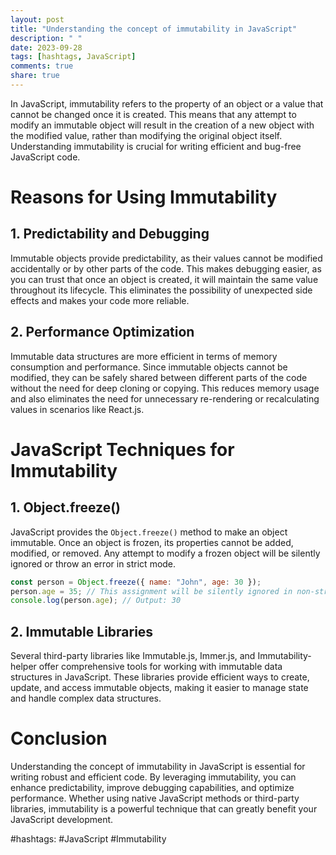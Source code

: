 ```yaml
---
layout: post
title: "Understanding the concept of immutability in JavaScript"
description: " "
date: 2023-09-28
tags: [hashtags, JavaScript]
comments: true
share: true
---
```


In JavaScript, immutability refers to the property of an object or a value that cannot be changed once it is created. This means that any attempt to modify an immutable object will result in the creation of a new object with the modified value, rather than modifying the original object itself. Understanding immutability is crucial for writing efficient and bug-free JavaScript code.

# Reasons for Using Immutability

## 1. Predictability and Debugging

Immutable objects provide predictability, as their values cannot be modified accidentally or by other parts of the code. This makes debugging easier, as you can trust that once an object is created, it will maintain the same value throughout its lifecycle. This eliminates the possibility of unexpected side effects and makes your code more reliable.

## 2. Performance Optimization

Immutable data structures are more efficient in terms of memory consumption and performance. Since immutable objects cannot be modified, they can be safely shared between different parts of the code without the need for deep cloning or copying. This reduces memory usage and also eliminates the need for unnecessary re-rendering or recalculating values in scenarios like React.js.

# JavaScript Techniques for Immutability

## 1. Object.freeze()

JavaScript provides the `Object.freeze()` method to make an object immutable. Once an object is frozen, its properties cannot be added, modified, or removed. Any attempt to modify a frozen object will be silently ignored or throw an error in strict mode.

```javascript
const person = Object.freeze({ name: "John", age: 30 });
person.age = 35; // This assignment will be silently ignored in non-strict mode
console.log(person.age); // Output: 30
```

## 2. Immutable Libraries

Several third-party libraries like Immutable.js, Immer.js, and Immutability-helper offer comprehensive tools for working with immutable data structures in JavaScript. These libraries provide efficient ways to create, update, and access immutable objects, making it easier to manage state and handle complex data structures.

# Conclusion

Understanding the concept of immutability in JavaScript is essential for writing robust and efficient code. By leveraging immutability, you can enhance predictability, improve debugging capabilities, and optimize performance. Whether using native JavaScript methods or third-party libraries, immutability is a powerful technique that can greatly benefit your JavaScript development.

#hashtags: #JavaScript #Immutability